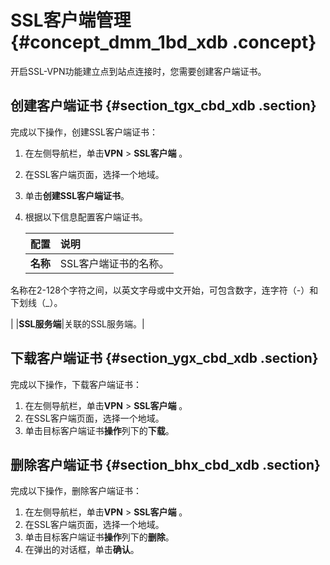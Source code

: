 # SSL客户端管理 {#concept_dmm_1bd_xdb .concept}

开启SSL-VPN功能建立点到站点连接时，您需要创建客户端证书。

## 创建客户端证书 {#section_tgx_cbd_xdb .section}

完成以下操作，创建SSL客户端证书：

1.  在左侧导航栏，单击**VPN** \> **SSL客户端** 。
2.  在SSL客户端页面，选择一个地域。
3.  单击**创建SSL客户端证书**。
4.  根据以下信息配置客户端证书。

    |配置|说明|
    |:-|:-|
    |**名称**| SSL客户端证书的名称。

 名称在2-128个字符之间，以英文字母或中文开始，可包含数字，连字符（-）和下划线（\_）。

 |
    |**SSL服务端**|关联的SSL服务端。|


## 下载客户端证书 {#section_ygx_cbd_xdb .section}

完成以下操作，下载客户端证书：

1.  在左侧导航栏，单击**VPN** \> **SSL客户端** 。
2.  在SSL客户端页面，选择一个地域。
3.  单击目标客户端证书**操作**列下的**下载**。

## 删除客户端证书 {#section_bhx_cbd_xdb .section}

完成以下操作，删除客户端证书：

1.  在左侧导航栏，单击**VPN** \> **SSL客户端** 。
2.  在SSL客户端页面，选择一个地域。
3.  单击目标客户端证书**操作**列下的**删除**。
4.  在弹出的对话框，单击**确认**。

